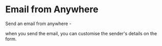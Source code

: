 # Email from Anywhere

Send an email from anywhere -

when you send the email, you can customise the sender's details on the form.